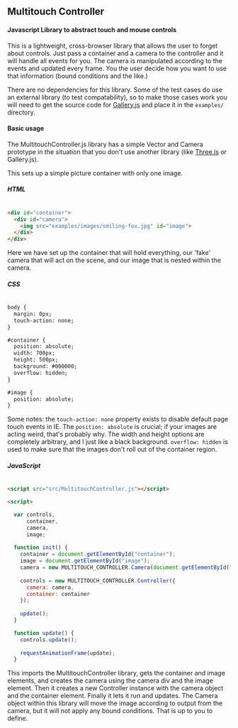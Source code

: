 ## Multitouch Controller

#### Javascript Library to abstract touch and mouse controls

This is a lightweight, cross-browser library that allows the user to forget about controls. Just pass a container and a camera to the controller and it will handle all events for you. The camera is manipulated according to the events and updated every frame. You the user decide how you want to use that information (bound conditions and the like.)

There are no dependencies for this library. Some of the test cases do use an external library (to test compatability), so to make those cases work you will need to get the source code for [Gallery.js](https://github.com/bsboiko/Gallery.js) and place it in the `examples/` directory.

#### Basic usage

The MultitouchController.js library has a simple Vector and Camera prototype in the situation that you don't use another library (like [Three.js](https://github.com/mrdoob/three.js) or Gallery.js).

This sets up a simple picture container with only one image.

##### HTML

``` html

<div id="container">
  <div id="camera">
    <img src="examples/images/smiling-fox.jpg" id="image">
  </div>
</div>

```

Here we have set up the container that will hold everything, our 'fake' camera that will act on the scene, and our image that is nested within the camera.

##### CSS

``` html

body {
  margin: 0px;
  touch-action: none;
}

#container {
  position: absolute;
  width: 700px;
  height: 500px;
  background: #000000;
  overflow: hidden;
}

#image {
  position: absolute;
}

```

Some notes: the `touch-action: none` property exists to disable default page touch events in IE. The `position: absolute` is crucial; if your images are acting weird, that's probably why. The width and height options are completely arbitrary, and I just like a black background. `overflow: hidden` is used to make sure that the images don't roll out of the container region.

##### JavaScript

``` html

<script src="src/MultitouchController.js"></script>

<script>

  var controls,
      container,
      camera,
      image;
      
  function init() {
    container = document.getElementById("container");
    image = document.getElementById("image");
    camera = new MULTITOUCH_CONTROLLER.Camera(document.getElementById("camera"), image);
    
    controls = new MULTITOUCH_CONTROLLER.Controller({
      camera: camera,
      container: container
    });
    
    update();
  }

  function update() {
    controls.update();
    
    requestAnimationFrame(update);
  }

```

This imports the MultitouchController library, gets the container and image elements, and creates the camera using the camera div and the image element. Then it creates a new Controller instance with the camera object and the container element. Finally it lets it run and updates. The Camera object within this library will move the image according to output from the camera, but it will not apply any bound conditions. That is up to you to define.

